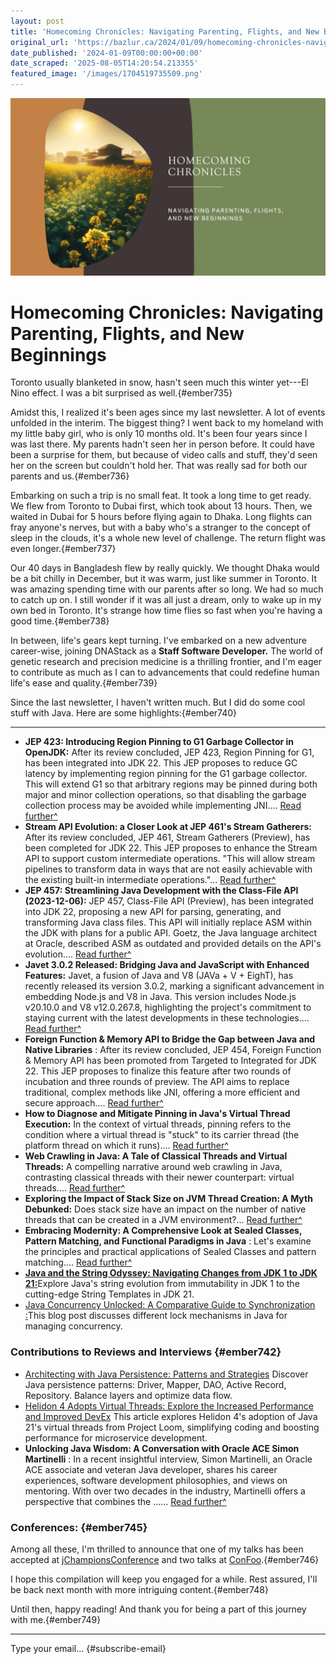 ```yaml
---
layout: post
title: 'Homecoming Chronicles: Navigating Parenting, Flights, and New Beginnings'
original_url: 'https://bazlur.ca/2024/01/09/homecoming-chronicles-navigating-parenting-flights-and-new-beginnings/'
date_published: '2024-01-09T00:00:00+00:00'
date_scraped: '2025-08-05T14:20:54.213355'
featured_image: '/images/1704519735509.png'
---
```


![](/images/1704519735509.png)

Homecoming Chronicles: Navigating Parenting, Flights, and New Beginnings
========================================================================

Toronto usually blanketed in snow, hasn't seen much this winter yet---El Nino effect. I was a bit surprised as well.{#ember735}

Amidst this, I realized it's been ages since my last newsletter. A lot of events unfolded in the interim. The biggest thing? I went back to my homeland with my little baby girl, who is only 10 months old. It's been four years since I was last there. My parents hadn't seen her in person before. It could have been a surprise for them, but because of video calls and stuff, they'd seen her on the screen but couldn't hold her. That was really sad for both our parents and us.{#ember736}

Embarking on such a trip is no small feat. It took a long time to get ready. We flew from Toronto to Dubai first, which took about 13 hours. Then, we waited in Dubai for 5 hours before flying again to Dhaka. Long flights can fray anyone's nerves, but with a baby who's a stranger to the concept of sleep in the clouds, it's a whole new level of challenge. The return flight was even longer.{#ember737}

Our 40 days in Bangladesh flew by really quickly. We thought Dhaka would be a bit chilly in December, but it was warm, just like summer in Toronto. It was amazing spending time with our parents after so long. We had so much to catch up on. I still wonder if it was all just a dream, only to wake up in my own bed in Toronto. It's strange how time flies so fast when you're having a good time.{#ember738}

In between, life's gears kept turning. I've embarked on a new adventure career-wise, joining DNAStack as a **Staff Software Developer.** The world of genetic research and precision medicine is a thrilling frontier, and I'm eager to contribute as much as I can to advancements that could redefine human life's ease and quality.{#ember739}

Since the last newsletter, I haven't written much. But I did do some cool stuff with Java. Here are some highlights:{#ember740}

*** ** * ** ***

* **JEP 423: Introducing Region Pinning to G1 Garbage Collector in OpenJDK:** After its review concluded, JEP 423, Region Pinning for G1, has been integrated into JDK 22. This JEP proposes to reduce GC latency by implementing region pinning for the G1 garbage collector. This will extend G1 so that arbitrary regions may be pinned during both major and minor collection operations, so that disabling the garbage collection process may be avoided while implementing JNI.... [Read further\^](https://www.infoq.com//news/2023/12/region-pinning-to-g1-gc)
* **Stream API Evolution: a Closer Look at JEP 461's Stream Gatherers:** After its review concluded, JEP 461, Stream Gatherers (Preview), has been completed for JDK 22. This JEP proposes to enhance the Stream API to support custom intermediate operations. "This will allow stream pipelines to transform data in ways that are not easily achievable with the existing built-in intermediate operations."... [Read further\^](https://www.infoq.com//news/2023/12/stream-api-evolution)
* **JEP 457: Streamlining Java Development with the Class-File API (2023-12-06):** JEP 457, Class-File API (Preview), has been integrated into JDK 22, proposing a new API for parsing, generating, and transforming Java class files. This API will initially replace ASM within the JDK with plans for a public API. Goetz, the Java language architect at Oracle, described ASM as outdated and provided details on the API's evolution.... [Read further\^](https://www.infoq.com//news/2023/12/jep-457-new-class-file-api)
* **Javet 3.0.2 Released: Bridging Java and JavaScript with Enhanced Features:** Javet, a fusion of Java and V8 (JAVa + V + EighT), has recently released its version 3.0.2, marking a significant advancement in embedding Node.js and V8 in Java. This version includes Node.js v20.10.0 and V8 v12.0.267.8, highlighting the project's commitment to staying current with the latest developments in these technologies.... [Read further\^](https://www.infoq.com//news/2023/12/javet-302-released)
* **Foreign Function \& Memory API to Bridge the Gap between Java and Native Libraries** : After its review concluded, JEP 454, Foreign Function \& Memory API has been promoted from Targeted to Integrated for JDK 22. This JEP proposes to finalize this feature after two rounds of incubation and three rounds of preview. The API aims to replace traditional, complex methods like JNI, offering a more efficient and secure approach.... [Read further\^](https://www.infoq.com//news/2023/10/foreign-function-and-memory-api)
* **How to Diagnose and Mitigate Pinning in Java's Virtual Thread Execution:** In the context of virtual threads, pinning refers to the condition where a virtual thread is "stuck" to its carrier thread (the platform thread on which it runs).... [Read further\^](https://foojay.io/today/how-to-diagnose-and-mitigate-pinning-in-javas-virtual-thread-execution/)
* **Web Crawling in Java: A Tale of Classical Threads and Virtual Threads:** A compelling narrative around web crawling in Java, contrasting classical threads with their newer counterpart: virtual threads.... [Read further\^](https://foojay.io/today/web-crawling-in-java-a-tale-of-classical-threads-and-virtual-threads/)
* **Exploring the Impact of Stack Size on JVM Thread Creation: A Myth Debunked:** Does stack size have an impact on the number of native threads that can be created in a JVM environment?... [Read further\^](https://foojay.io/today/exploring-the-impact-of-stack-size-on-jvm-thread-creation-a-myth-debunked/)
* **Embracing Modernity: A Comprehensive Look at Sealed Classes, Pattern Matching, and Functional Paradigms in Java** : Let's examine the principles and practical applications of Sealed Classes and pattern matching.... [Read further\^](https://foojay.io/today/embracing-modernity-a-comprehensive-look-at-sealed-classes-pattern-matching-and-functional-paradigms-in-java/)
* [**Java and the String Odyssey: Navigating Changes from JDK 1 to JDK 21:**](https://www.unlogged.io/post/java-and-the-string-odyssey-navigating-changes-from-jdk-1-to-jdk-21)Explore Java's string evolution from immutability in JDK 1 to the cutting-edge String Templates in JDK 21.
* [Java Concurrency Unlocked: A Comparative Guide to Synchronization :](https://www.unlogged.io/post/java-concurrency-unlocked-a-comparative-guide-to-synchronization-tools)This blog post discusses different lock mechanisms in Java for managing concurrency.

### Contributions to Reviews and Interviews {#ember742}

* [Architecting with Java Persistence: Patterns and Strategies](https://www.infoq.com/articles/architecting-java-persistence-patterns-and-strategies) Discover Java persistence patterns: Driver, Mapper, DAO, Active Record, Repository. Balance layers and optimize data flow.
* [Helidon 4 Adopts Virtual Threads: Explore the Increased Performance and Improved DevEx](https://www.infoq.com/articles/helidon-4-adopts-virtual-threads) This article explores Helidon 4's adoption of Java 21's virtual threads from Project Loom, simplifying coding and boosting performance for microservice development.
* **Unlocking Java Wisdom: A Conversation with Oracle ACE Simon Martinelli** : In a recent insightful interview, Simon Martinelli, an Oracle ACE associate and veteran Java developer, shares his career experiences, software development philosophies, and views on mentoring. With over two decades in the industry, Martinelli offers a perspective that combines the ...... [Read further\^](https://foojay.io/today/unlocking-java-wisdom-a-conversation-with-oracle-ace-simon-martinelli/)

### Conferences: {#ember745}

Among all these, I'm thrilled to announce that one of my talks has been accepted at [jChampionsConference](https://jchampionsconf.com/schedule.html#rahmanCard) and two talks at [ConFoo](https://confoo.ca/en/speaker/a-n-m-bazlur-rahman-1).{#ember746}

I hope this compilation will keep you engaged for a while. Rest assured, I'll be back next month with more intriguing content.{#ember748}

Until then, happy reading! And thank you for being a part of this journey with me.{#ember749}  

*** ** * ** ***

Type your email... {#subscribe-email}
